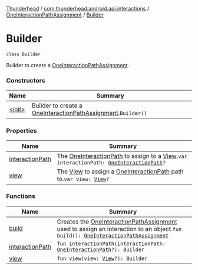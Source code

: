 [Thunderhead](../../../index.md) / [com.thunderhead.android.api.interactions](../../index.md) / [OneInteractionPathAssignment](../index.md) / [Builder](./index.md)

# Builder

`class Builder`

Builder to create a [OneInteractionPathAssignment](../index.md).

### Constructors

| Name | Summary |
|---|---|
| [&lt;init&gt;](-init-.md) | Builder to create a [OneInteractionPathAssignment](../index.md).`Builder()` |

### Properties

| Name | Summary |
|---|---|
| [interactionPath](interaction-path.md) | The [OneInteractionPath](../../-one-interaction-path/index.md) to assign to a [View](https://developer.android.com/reference/android/view/View.html).`var interactionPath: `[`OneInteractionPath`](../../-one-interaction-path/index.md)`?` |
| [view](view.md) | The [View](https://developer.android.com/reference/android/view/View.html) to assign a [OneInteractionPath](../../-one-interaction-path/index.md) path to.`var view: `[`View`](https://developer.android.com/reference/android/view/View.html)`?` |

### Functions

| Name | Summary |
|---|---|
| [build](build.md) | Creates the [OneInteractionPathAssignment](../index.md) used to assign an interaction to an object.`fun build(): `[`OneInteractionPathAssignment`](../index.md) |
| [interactionPath](interaction-path.md) | `fun interactionPath(interactionPath: `[`OneInteractionPath`](../../-one-interaction-path/index.md)`?): Builder` |
| [view](view.md) | `fun view(view: `[`View`](https://developer.android.com/reference/android/view/View.html)`?): Builder` |
